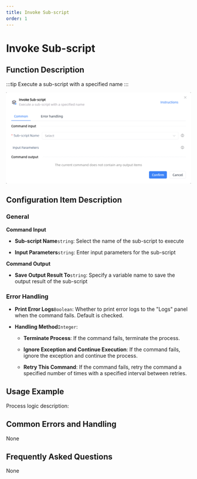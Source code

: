 ```yaml
---
title: Invoke Sub-script
order: 1
---
```


# Invoke Sub-script

## Function Description

:::tip 
Execute a sub-script with a specified name
:::

![Invoke Sub-script](../../assets/Invoke%20Sub-script_command.png)

## Configuration Item Description

### General

**Command Input**

- **Sub-script Name**`string`: Select the name of the sub-script to execute

- **Input Parameters**`string`: Enter input parameters for the sub-script


**Command Output**

- **Save Output Result To**`string`: Specify a variable name to save the output result of the sub-script

### Error Handling

- **Print Error Logs**`Boolean`: Whether to print error logs to the "Logs" panel when the command fails. Default is checked. 

- **Handling Method**`Integer`:

    - **Terminate Process**: If the command fails, terminate the process.

    - **Ignore Exception and Continue Execution**: If the command fails, ignore the exception and continue the process.

    - **Retry This Command**: If the command fails, retry the command a specified number of times with a specified interval between retries.

## Usage Example

Process logic description:

## Common Errors and Handling

None

## Frequently Asked Questions

None

